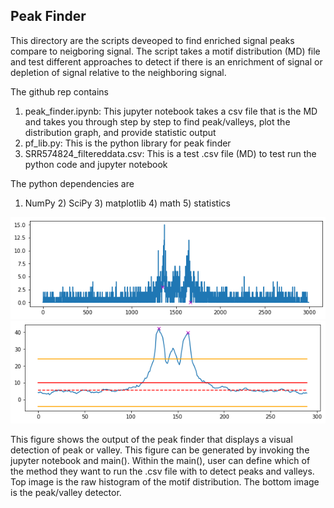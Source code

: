 ## Peak Finder
This directory are the scripts deveoped to find enriched signal peaks compare to neigboring signal. The script takes a motif distribution (MD) file and test different approaches to detect if there is an enrichment of signal or depletion of signal relative to the neighboring signal.

The github rep contains

1) peak_finder.ipynb: This jupyter notebook takes a csv file that is the MD and takes you through step by step to find peak/valleys, plot the distribution graph, and provide statistic output
2) pf_lib.py: This is the python library for peak finder
3) SRR574824_filtereddata.csv: This is a test .csv file (MD) to test run the python code and jupyter notebook

The python dependencies are 
1) NumPy  2) SciPy  3) matplotlib  4) math  5) statistics


![peak/valley output histo png image](https://github.com/jessicatwes/pythonScripts_bioinformatic/blob/main/peakFinder/images/peak_output.png)
![peak/valley output pf png image](https://github.com/jessicatwes/pythonScripts_bioinformatic/blob/main/peakFinder/images/peak_output2.png)

This figure shows the output of the peak finder that displays a visual detection of peak or valley. This figure can be generated by invoking the jupyter notebook and main(). Within the main(), user can define which of the method they want to run the .csv file with to detect peaks and valleys. Top image is the raw histogram of the motif distribution. The bottom image is the peak/valley detector.
